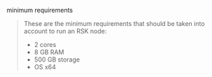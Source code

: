 minimum requirements
> These are the minimum requirements that should be taken into account to run an RSK node:
> * 2 cores
> * 8 GB RAM
> * 500 GB storage
> * OS x64
